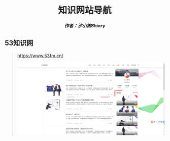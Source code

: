 <center><h1>知识网站导航</h1></center>

<center><h5>作者：汐小旅Shiory</h5></center>



## 53知识网

> https://www.53fm.cn/
>
> <img src="img/微信截图_20230522002300.png"  />